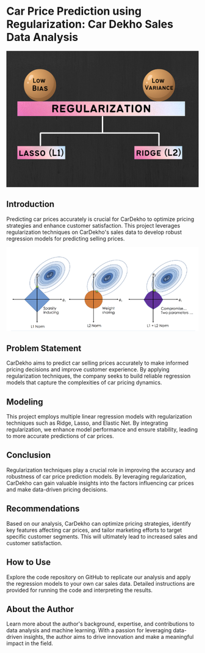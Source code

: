 # Car Price Prediction using Regularization: Car Dekho Sales Data Analysis


![](https://github.com/Prakashpsk/Regularization-Techniques/blob/main/regularization.png)


## Introduction
Predicting car prices accurately is crucial for CarDekho to optimize pricing strategies and enhance customer satisfaction. This project leverages regularization techniques on CarDekho's sales data to develop robust regression models for predicting selling prices.


![](https://github.com/Prakashpsk/Regularization-Techniques/blob/main/laso_ridge.png)


## Problem Statement
CarDekho aims to predict car selling prices accurately to make informed pricing decisions and improve customer experience. By applying regularization techniques, the company seeks to build reliable regression models that capture the complexities of car pricing dynamics.

## Modeling
This project employs multiple linear regression models with regularization techniques such as Ridge, Lasso, and Elastic Net. By integrating regularization, we enhance model performance and ensure stability, leading to more accurate predictions of car prices.

## Conclusion
Regularization techniques play a crucial role in improving the accuracy and robustness of car price prediction models. By leveraging regularization, CarDekho can gain valuable insights into the factors influencing car prices and make data-driven pricing decisions.

## Recommendations
Based on our analysis, CarDekho can optimize pricing strategies, identify key features affecting car prices, and tailor marketing efforts to target specific customer segments. This will ultimately lead to increased sales and customer satisfaction.

## How to Use
Explore the code repository on GitHub to replicate our analysis and apply the regression models to your own car sales data. Detailed instructions are provided for running the code and interpreting the results.

## About the Author
Learn more about the author's background, expertise, and contributions to data analysis and machine learning. With a passion for leveraging data-driven insights, the author aims to drive innovation and make a meaningful impact in the field.


